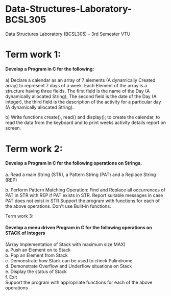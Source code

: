 # Data-Structures-Laboratory-BCSL305
Data Structures Laboratory (BCSL305) - 3rd Semester VTU

# Term work 1:
#### Develop a Program in C for the following: 
a) Declare a calendar as an array of 7 elements (A dynamically Created array) to represent 7 days of a week. Each Element of the array is a structure having three fields. The first field is the name of the Day (A dynamically allocated String), The second field is the date of the Day (A integer), the third field is the description of the activity for a particular day (A dynamically allocated String). 

b) Write functions create(), read() and display(); to create the calendar, to read the data from the keyboard and to print weeks activity details report on screen.

# Term work 2:
#### Develop a Program in C for the following operations on Strings. 
a. Read a main String (STR), a Pattern String (PAT) and a Replace String (REP)

b. Perform Pattern Matching Operation: Find and Replace all occurrences of PAT in STR with REP if PAT exists in STR. Report suitable messages in case PAT does not 
exist in STR Support the program with functions for each of the above operations. Don't use Built-in functions.

Term work 3:
#### Develop a menu driven Program in C for the following operations on STACK of Integers 
(Array Implementation of Stack with maximum size MAX) \
a. Push an Element on to Stack \
b. Pop an Element from Stack \
c. Demonstrate how Stack can be used to check Palindrome \
d. Demonstrate Overflow and Underflow situations on Stack \
e. Display the status of Stack \
f. Exit \
Support the program with appropriate functions for each of the above operations 
